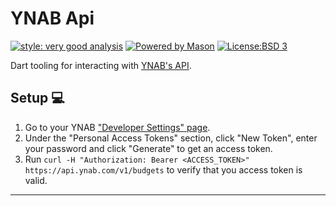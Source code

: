 # YNAB Api

[![style: very good analysis][very_good_analysis_badge]][very_good_analysis_link]
[![Powered by Mason][mason_badge]][mason_link]
[![License:BSD 3][license_badge]][license_link]

Dart tooling for interacting with [YNAB's API][ynab_api].

## Setup 💻

1. Go to your YNAB ["Developer Settings" page][ynab_dev_settings].
2. Under the "Personal Access Tokens" section, click "New Token", enter your password and click "Generate" to get an access token.
3. Run `curl -H "Authorization: Bearer <ACCESS_TOKEN>" https://api.ynab.com/v1/budgets` to verify that you access token is valid.

---

[license_badge]: https://img.shields.io/badge/license-BSD-3
[license_link]: https://choosealicense.com/licenses/bsd-3-clause/
[mason_link]: https://github.com/felangel/mason
[mason_badge]: https://img.shields.io/endpoint?url=https%3A%2F%2Ftinyurl.com%2Fmason-badge
[very_good_analysis_badge]: https://img.shields.io/badge/style-very_good_analysis-B22C89.svg
[very_good_analysis_link]: https://pub.dev/packages/very_good_analysis
[ynab_dev_settings]: https://app.ynab.com/settings/developer
[ynab_api]: https://api.ynab.com/
